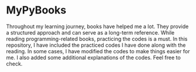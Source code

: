 # MyPyBooks
Throughout my learning journey, books have helped me a lot. They provide a structured approach and can serve as a long-term reference. While reading programming-related books, practicing the codes is a must. In this repository, I have included the practiced codes I have done along with the reading. In some cases, I have modified the codes to make things easier for me. I also added some additional explanations of the codes. Feel free to check. 
